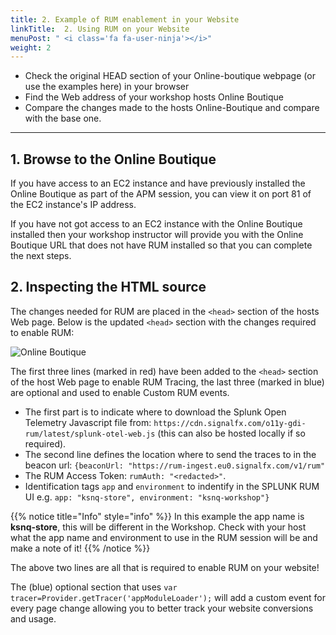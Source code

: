 ```yaml
---
title: 2. Example of RUM enablement in your Website
linkTitle:  2. Using RUM on your Website
menuPost: " <i class='fa fa-user-ninja'></i>"
weight: 2
---
```


* Check the original HEAD section of your Online-boutique webpage (or use the examples here) in your browser
* Find the Web address of your workshop hosts Online Boutique
* Compare the changes made to the hosts Online-Boutique and compare with the base one.

---

## 1. Browse to the Online Boutique

If you have access to an EC2 instance and have previously installed the Online Boutique as part of the APM session, you can view it on port 81 of the EC2 instance's IP address.

If you have not got access to an EC2 instance with the Online Boutique installed then your workshop instructor will provide you with the Online Boutique URL that does not have RUM installed so that you can complete the next steps.

## 2.  Inspecting the HTML source

The changes needed for RUM are placed in the `<head>` section of the hosts Web page. Below is the updated `<head>` section with the changes required to enable RUM:

![Online Boutique](../images/ViewRUM-HEAD-html.png)

The first three lines (marked in red) have been added to the `<head>` section of the host Web page to enable RUM Tracing, the last three (marked in blue) are optional and used to enable Custom RUM events.

* The first part is to indicate where to download the Splunk Open Telemetry Javascript file from: `https://cdn.signalfx.com/o11y-gdi-rum/latest/splunk-otel-web.js` (this can also be hosted locally if so required).
* The second line defines the location where to send the traces to in the beacon url: `{beaconUrl: "https://rum-ingest.eu0.signalfx.com/v1/rum"`
* The RUM Access Token:  `rumAuth: "<redacted>"`.
* Identification tags `app` and `environment` to indentify in the SPLUNK RUM UI e.g.  `app: "ksnq-store", environment: "ksnq-workshop"}`

{{% notice title="Info" style="info" %}}
In this example the app name is **ksnq-store**, this will be different in the Workshop. Check with your host what the app name and environment to use in the RUM session will be and make a note of it!
{{% /notice %}}

The above two lines are all that is required to enable RUM on your website!

The (blue) optional section that uses `var tracer=Provider.getTracer('appModuleLoader');` will add a custom event for every page change allowing you to better track your website conversions and usage.  
